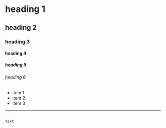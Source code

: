# heading 1
## heading 2
### heading 3
#### heading 4
##### heading 5
###### heading 6

- item 1
- item 2
- item 3

----

```

text
```

